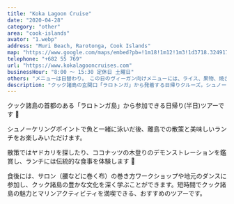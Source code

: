 ```yaml
---
title: "Koka Lagoon Cruise"
date: "2020-04-28"
category: "other"
area: "cook-islands"
avator: "1.webp"
address: "Muri Beach, Rarotonga, Cook Islands"
map: "https://www.google.com/maps/embed?pb=!1m18!1m12!1m3!1d3718.324917625651!2d-159.73202899999998!3d-21.258602399999997!2m3!1f0!2f0!3f0!3m2!1i1024!2i768!4f13.1!3m3!1m2!1s0x7157d476295f86bb%3A0x22268213763daaac!2sKoka%20Lagoon%20Cruises!5e0!3m2!1sja!2sau!4v1669167764501!5m2!1sja!2sau"
telephone: "+682 55 769"
url: "https://www.kokalagooncruises.com"
businessHour: "8:00 〜 15:30 定休日 土曜日"
others: "メニューは日替わり。　この日のヴィーガン向けメニューには、ライス、果物、焼きバナナがありました。"
description: "クック諸島の玄関口「ラロトンガ」から発着する日帰りクルーズ。シュノーケルと離島のアクティビティを楽しむツアー。"
---
```


クック諸島の首都のある「ラロトンガ島」から参加できる日帰り(半日)ツアーです 🚣

シュノーケリングポイントで魚と一緒に泳いだ後、離島での散策と美味しいランチをお楽しみいただけます。

散策ではヤドカリを探したり、ココナッツの木登りのデモンストレーションを鑑賞し、ランチには伝統的な食事を体験します 🌴

食後には、サロン（腰などに巻く布）の巻き方ワークショップや地元のダンスに参加し、クック諸島の豊かな文化を深く学ぶことができます。短時間でクック諸島の魅力とマリンアクティビティを満喫できる、おすすめのツアーです。
